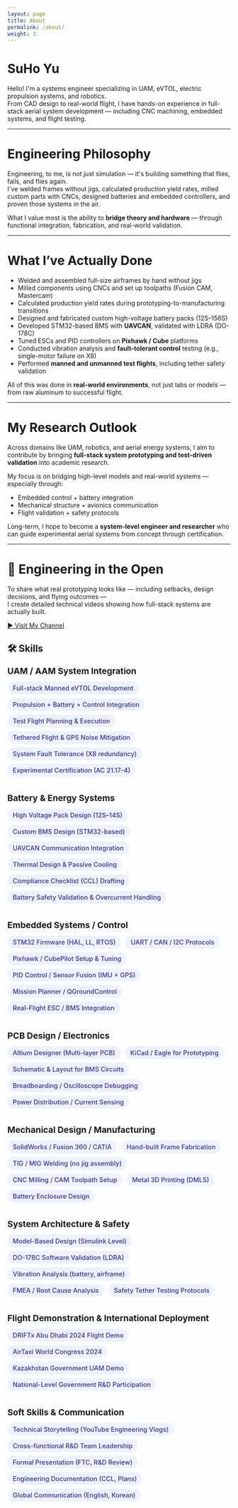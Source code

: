 ```yaml
---
layout: page
title: About
permalink: /about/
weight: 3
---
```


# SuHo Yu

Hello! I'm a systems engineer specializing in UAM, eVTOL, electric propulsion systems, and robotics.  
From CAD design to real-world flight, I have hands-on experience in full-stack aerial system development — including CNC machining, embedded systems, and flight testing.

---

# Engineering Philosophy

Engineering, to me, is not just simulation — it's building something that flies, fails, and flies again.  
I've welded frames without jigs, calculated production yield rates, milled custom parts with CNCs, designed batteries and embedded controllers, and proven those systems in the air.

What I value most is the ability to **bridge theory and hardware** — through functional integration, fabrication, and real-world validation.

---

# What I’ve Actually Done

- Welded and assembled full-size airframes by hand without jigs
- Milled components using CNCs and set up toolpaths (Fusion CAM, Mastercam)
- Calculated production yield rates during prototyping-to-manufacturing transitions
- Designed and fabricated custom high-voltage battery packs (12S–156S)
- Developed STM32-based BMS with **UAVCAN**, validated with LDRA (DO-178C)
- Tuned ESCs and PID controllers on **Pixhawk / Cube** platforms
- Conducted vibration analysis and **fault-tolerant control** testing (e.g., single-motor failure on X8)
- Performed **manned and unmanned test flights**, including tether safety validation

All of this was done in **real-world environments**, not just labs or models — from raw aluminum to successful flight.

---

# My Research Outlook

Across domains like UAM, robotics, and aerial energy systems, I aim to contribute by bringing **full-stack system prototyping and test-driven validation** into academic research.

My focus is on bridging high-level models and real-world systems — especially through:
- Embedded control + battery integration
- Mechanical structure + avionics communication
- Flight validation + safety protocols

Long-term, I hope to become a **system-level engineer and researcher** who can guide experimental aerial systems from concept through certification.

---

# 🎥 Engineering in the Open

To share what real prototyping looks like — including setbacks, design decisions, and flying outcomes —  
I create detailed technical videos showing how full-stack systems are actually built.

[▶ Visit My Channel](https://www.youtube.com/@jenk5109)

<!-- 💡 CSS는 반드시 가장 위에 위치해야 합니다 -->
<style>
.skill-category {
  margin-bottom: 2rem;
}
.skill-title {
  font-weight: bold;
  font-size: 1.2rem;
  margin-bottom: 0.5rem;
}
.skill-tag {
  display: inline-block;
  background-color: #eef2ff;
  color: #3730a3;
  font-size: 0.9rem;
  font-weight: 500;
  border-radius: 999px;
  padding: 6px 12px;
  margin: 4px 6px 4px 0;
  white-space: nowrap;
}
</style>

## 🛠 Skills

<!-- System-Level UAM Integration -->
<div class="skill-category">
  <div class="skill-title">UAM / AAM System Integration</div>
  <span class="skill-tag">Full-stack Manned eVTOL Development</span>
  <span class="skill-tag">Propulsion + Battery + Control Integration</span>
  <span class="skill-tag">Test Flight Planning & Execution</span>
  <span class="skill-tag">Tethered Flight & GPS Noise Mitigation</span>
  <span class="skill-tag">System Fault Tolerance (X8 redundancy)</span>
  <span class="skill-tag">Experimental Certification (AC 21.17-4)</span>
</div>

<!-- Battery & Energy Systems -->
<div class="skill-category">
  <div class="skill-title">Battery & Energy Systems</div>
  <span class="skill-tag">High Voltage Pack Design (12S–14S)</span>
  <span class="skill-tag">Custom BMS Design (STM32-based)</span>
  <span class="skill-tag">UAVCAN Communication Integration</span>
  <span class="skill-tag">Thermal Design & Passive Cooling</span>
  <span class="skill-tag">Compliance Checklist (CCL) Drafting</span>
  <span class="skill-tag">Battery Safety Validation & Overcurrent Handling</span>
</div>

<!-- Embedded Systems / Control -->
<div class="skill-category">
  <div class="skill-title">Embedded Systems / Control</div>
  <span class="skill-tag">STM32 Firmware (HAL, LL, RTOS)</span>
  <span class="skill-tag">UART / CAN / I2C Protocols</span>
  <span class="skill-tag">Pixhawk / CubePilot Setup & Tuning</span>
  <span class="skill-tag">PID Control / Sensor Fusion (IMU + GPS)</span>
  <span class="skill-tag">Mission Planner / QGroundControl</span>
  <span class="skill-tag">Real-Flight ESC / BMS Integration</span>
</div>

<!-- PCB Design / Electronics -->
<div class="skill-category">
  <div class="skill-title">PCB Design / Electronics</div>
  <span class="skill-tag">Altium Designer (Multi-layer PCB)</span>
  <span class="skill-tag">KiCad / Eagle for Prototyping</span>
  <span class="skill-tag">Schematic & Layout for BMS Circuits</span>
  <span class="skill-tag">Breadboarding / Oscilloscope Debugging</span>
  <span class="skill-tag">Power Distribution / Current Sensing</span>
</div>

<!-- Mechanical Fabrication -->
<div class="skill-category">
  <div class="skill-title">Mechanical Design / Manufacturing</div>
  <span class="skill-tag">SolidWorks / Fusion 360 / CATIA</span>
  <span class="skill-tag">Hand-built Frame Fabrication</span>
  <span class="skill-tag">TIG / MIG Welding (no jig assembly)</span>
  <span class="skill-tag">CNC Milling / CAM Toolpath Setup</span>
  <span class="skill-tag">Metal 3D Printing (DMLS)</span>
  <span class="skill-tag">Battery Enclosure Design</span>
</div>

<!-- System Architecture & Safety -->
<div class="skill-category">
  <div class="skill-title">System Architecture & Safety</div>
  <span class="skill-tag">Model-Based Design (Simulink Level)</span>
  <span class="skill-tag">DO-178C Software Validation (LDRA)</span>
  <span class="skill-tag">Vibration Analysis (battery, airframe)</span>
  <span class="skill-tag">FMEA / Root Cause Analysis</span>
  <span class="skill-tag">Safety Tether Testing Protocols</span>
</div>

<!-- Real-World Validation & Demos -->
<div class="skill-category">
  <div class="skill-title">Flight Demonstration & International Deployment</div>
  <span class="skill-tag">DRIFTx Abu Dhabi 2024 Flight Demo</span>
  <span class="skill-tag">AirTaxi World Congress 2024</span>
  <span class="skill-tag">Kazakhstan Government UAM Demo</span>
  <span class="skill-tag">National-Level Government R&D Participation</span>
</div>

<!-- Soft Skills -->
<div class="skill-category">
  <div class="skill-title">Soft Skills & Communication</div>
  <span class="skill-tag">Technical Storytelling (YouTube Engineering Vlogs)</span>
  <span class="skill-tag">Cross-functional R&D Team Leadership</span>
  <span class="skill-tag">Formal Presentation (FTC, R&D Review)</span>
  <span class="skill-tag">Engineering Documentation (CCL, Plans)</span>
  <span class="skill-tag">Global Communication (English, Korean)</span>
</div>
